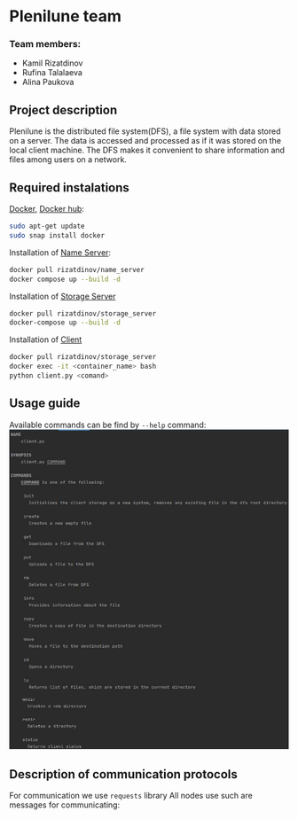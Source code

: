 # Plenilune team

### Team members:
* Kamil Rizatdinov
* Rufina Talalaeva
* Alina Paukova

## Project description
Plenilune is the distributed file system(DFS), a file system with data stored on a server. The data is accessed and processed as if it was stored on the local client machine. The DFS makes it convenient to share information and files among users on a network. 

## Required instalations
[Docker](https://www.docker.com), [Docker hub](https://hub.docker.com/):
```bash
sudo apt-get update
sudo snap install docker
```
Installation of [Name Server](https://hub.docker.com/r/rizatdinov/name_server):
```bash
docker pull rizatdinov/name_server
docker compose up --build -d
```
Installation of [Storage Server](https://hub.docker.com/r/rizatdinov/storage_server)
```bash
docker pull rizatdinov/storage_server
docker-compose up --build -d 
```
Installation of [Client](https://hub.docker.com/r/rizatdinov/client)
```bash
docker pull rizatdinov/storage_server
docker exec -it <container_name> bash
python client.py <comand>
```

## Usage guide
Available commands can be find by ```--help``` command:
![Client Console](images/help.jpg)


## Description of communication protocols
For communication we use ```requests``` library
All nodes use such are messages for communicating:
```bash

```
